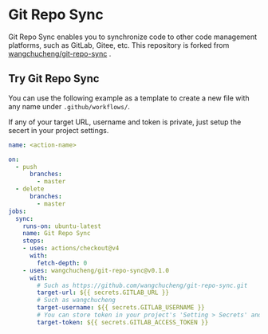 # Git Repo Sync

Git Repo Sync enables you to synchronize code to other code management platforms, such as GitLab, Gitee, etc.
This repository is forked from [wangchucheng/git-repo-sync](https://github.com/wangchucheng/git-repo-sync) .

## Try Git Repo Sync

You can use the following example as a template to create a new file with any name under `.github/workflows/`.

If any of your target URL, username and token is private, just setup the secert in your project settings.

```yaml
name: <action-name>

on: 
  - push
      branches:
        - master
  - delete
      branches:
        - master
jobs:
  sync:
    runs-on: ubuntu-latest
    name: Git Repo Sync
    steps:
    - uses: actions/checkout@v4
      with:
        fetch-depth: 0
    - uses: wangchucheng/git-repo-sync@v0.1.0
      with:
        # Such as https://github.com/wangchucheng/git-repo-sync.git
        target-url: ${{ secrets.GITLAB_URL }}
        # Such as wangchucheng
        target-username: ${{ secrets.GITLAB_USERNAME }}
        # You can store token in your project's 'Setting > Secrets' and reference the name here. Such as ${{ secrets.ACCESS_TOKEN }}
        target-token: ${{ secrets.GITLAB_ACCESS_TOKEN }}
```

